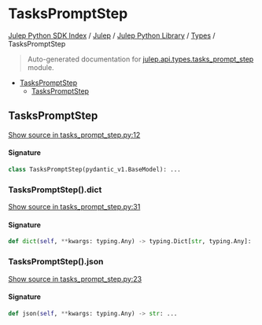 # TasksPromptStep

[Julep Python SDK Index](../../../README.md#julep-python-sdk-index) / [Julep](../../index.md#julep) / [Julep Python Library](../index.md#julep-python-library) / [Types](./index.md#types) / TasksPromptStep

> Auto-generated documentation for [julep.api.types.tasks_prompt_step](../../../../../../../julep/api/types/tasks_prompt_step.py) module.

- [TasksPromptStep](#taskspromptstep)
  - [TasksPromptStep](#taskspromptstep-1)

## TasksPromptStep

[Show source in tasks_prompt_step.py:12](../../../../../../../julep/api/types/tasks_prompt_step.py#L12)

#### Signature

```python
class TasksPromptStep(pydantic_v1.BaseModel): ...
```

### TasksPromptStep().dict

[Show source in tasks_prompt_step.py:31](../../../../../../../julep/api/types/tasks_prompt_step.py#L31)

#### Signature

```python
def dict(self, **kwargs: typing.Any) -> typing.Dict[str, typing.Any]: ...
```

### TasksPromptStep().json

[Show source in tasks_prompt_step.py:23](../../../../../../../julep/api/types/tasks_prompt_step.py#L23)

#### Signature

```python
def json(self, **kwargs: typing.Any) -> str: ...
```